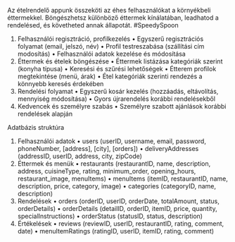 Az ételrendelő appunk összeköti az éhes felhasználókat a környékbeli éttermekkel. Böngészhetsz különböző éttermek kínálatában, leadhatod a rendelésed, és követheted annak állapotát. #SpeedySpoon

1. Felhasználói regisztráció, profilkezelés
•	Egyszerű regisztrációs folyamat (email, jelszó, név)
•	Profil testreszabása (szállítási cím modosítás)
•	Felhasználói adatok kezelése és módosítása
2. Éttermek és ételek böngészése
•	Éttermek listázása kategóriák szerint (konyha típusa)
•	Keresési és szűrési lehetőségek 
•	Étterem profilok megtekintése (menü, árak)
•	Étel kategóriák szerinti rendezés a könnyebb keresés érdekében
3. Rendelési folyamat
•	Egyszerű kosár kezelés (hozzáadás, eltávolítás, mennyiség módosítása)
•	Gyors újrarendelés korábbi rendelésekből
6. Kedvencek és személyre szabás
•	Személyre szabott ajánlások korábbi rendelések alapján

Adatbázis struktúra
1. Felhasználói adatok
• users (userID, username, email, password, phoneNumber, [address], [city], [orders])
• deliveryAddresses (addressID, userID, address, city, zipCode)
2. Éttermek és menük
• restaurants (restaurantID, name, description, address, cuisineType, rating, minimum_order, opening_hours, restaurant_image, menuItems)
• menuItems (itemID, restaurantID, name, description, price, category, image)
• categories (categoryID, name, description)
3. Rendelések
• orders (orderID, userID, orderDate, totalAmount, status, orderDetails)
• orderDetails (detailID, orderID, itemID, price, quantity, specialInstructions)
• orderStatus (statusID, status, description)
4. Értékelések
• reviews (reviewID, userID, restaurantID, rating, comment, date)
• menuItemRatings (ratingID, userID, itemID, rating, comment)